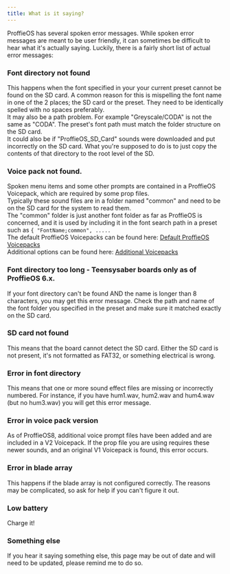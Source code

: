 ```yaml
---
title: What is it saying?
---
```

ProffieOS has several spoken error messages. While spoken error messages are meant to be user friendly, it can sometimes be difficult to hear what it's actually saying. Luckily, there is a fairly short list of actual error messages:

### Font directory not found
This happens when the font specified in your your current preset cannot be found on the SD card. A common reason for this is mispelling the font name in one of the 2 places; the SD card or the preset. They need to be identically spelled with no spaces preferably.  
It may also be a path problem. For example "Greyscale/CODA" is not the same as "CODA". The preset's font path must match the folder structure on the SD card.  
It could also be if "ProffieOS_SD_Card" sounds were downloaded and put incorrectly on the SD card. What you're supposed to do is to just copy the contents of that directory to the root level of the SD.

### Voice pack not found.
Spoken menu items and some other prompts are contained in a ProffieOS Voicepack, which are required by some prop files.  
Typically these sound files are in a folder named "common" and need to be on the SD card for the system to read them.  
The "common" folder is just another font folder as far as ProffieOS is concerned, and it is used by including it in the font search path in a preset such as `{ "FontName;common", .....`  
The default ProffieOS Voicepacks can be found here: [Default ProffieOS Voicepacks](https://fredrik.hubbe.net/lightsaber/sound/)  
Additional options can be found here: [Additional Voicepacks](https://crucible.hubbe.net/t/additional-voicepacks)

### Font directory too long - Teensysaber boards only as of ProffieOS 6.x.
If your font directory can't be found AND the name is longer than 8 characters, you may get this error message. Check the path and name of the font folder you specified in the preset and make sure it matched exactly on the SD card.

### SD card not found
This means that the board cannot detect the SD card. Either the SD card is not present, it's not formatted as FAT32, or something electrical is wrong.

### Error in font directory
This means that one or more sound effect files are missing or incorrectly numbered. For instance, if you have hum1.wav, hum2.wav and hum4.wav (but no hum3.wav) you will get this error message.

### Error in voice pack version
As of ProffieOS8, additional voice prompt files have been added and are included in a V2 Voicepack.
If the prop file you are using requires these newer sounds, and an original V1 Voicepack is found, this error occurs.


### Error in blade array
This happens if the blade array is not configured correctly.
The reasons may be complicated, so ask for help if you can't figure it out.

### Low battery
Charge it!

### Something else
If you hear it saying something else, this page may be out of date and will need to be updated, please remind me to do so.
